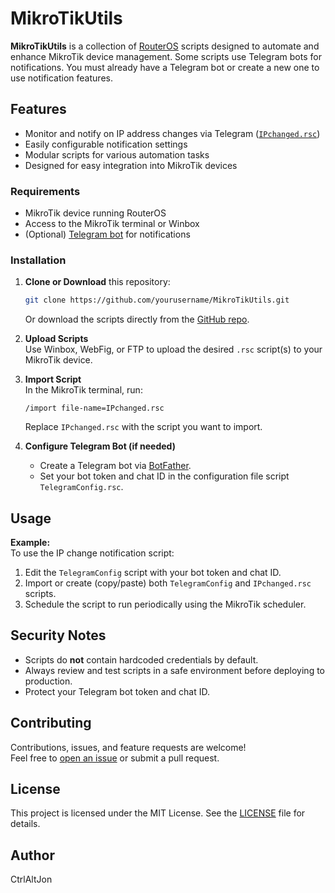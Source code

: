 # MikroTikUtils

**MikroTikUtils** is a collection of [RouterOS](https://mikrotik.com/software) scripts designed to automate and enhance MikroTik device management. Some scripts use Telegram bots for notifications. You must already have a Telegram bot or create a new one to use notification features.


## Features

- Monitor and notify on IP address changes via Telegram ([`IPchanged.rsc`](IPchanged.rsc))
- Easily configurable notification settings
- Modular scripts for various automation tasks
- Designed for easy integration into MikroTik devices


### Requirements

- MikroTik device running RouterOS
- Access to the MikroTik terminal or Winbox
- (Optional) [Telegram bot](https://core.telegram.org/bots#6-botfather) for notifications


### Installation

1. **Clone or Download** this repository:
    ```sh
    git clone https://github.com/yourusername/MikroTikUtils.git
    ```
    Or download the scripts directly from the [GitHub repo](https://github.com/yourusername/MikroTikUtils).

2. **Upload Scripts**  
   Use Winbox, WebFig, or FTP to upload the desired `.rsc` script(s) to your MikroTik device.

3. **Import Script**  
   In the MikroTik terminal, run:
    ```
    /import file-name=IPchanged.rsc
    ```
   Replace `IPchanged.rsc` with the script you want to import.

4. **Configure Telegram Bot (if needed)**  
   - Create a Telegram bot via [BotFather](https://core.telegram.org/bots#6-botfather).
   - Set your bot token and chat ID in the configuration file script `TelegramConfig.rsc`.


## Usage

**Example:**  
To use the IP change notification script:
1. Edit the `TelegramConfig` script with your bot token and chat ID.
2. Import or create (copy/paste) both `TelegramConfig` and `IPchanged.rsc` scripts.
3. Schedule the script to run periodically using the MikroTik scheduler.


## Security Notes

- Scripts do **not** contain hardcoded credentials by default.
- Always review and test scripts in a safe environment before deploying to production.
- Protect your Telegram bot token and chat ID.


## Contributing

Contributions, issues, and feature requests are welcome!  
Feel free to [open an issue](https://github.com/yourusername/MikroTikUtils/issues) or submit a pull request.


## License

This project is licensed under the MIT License. See the [LICENSE](LICENSE) file for details.


## Author

CtrlAltJon

